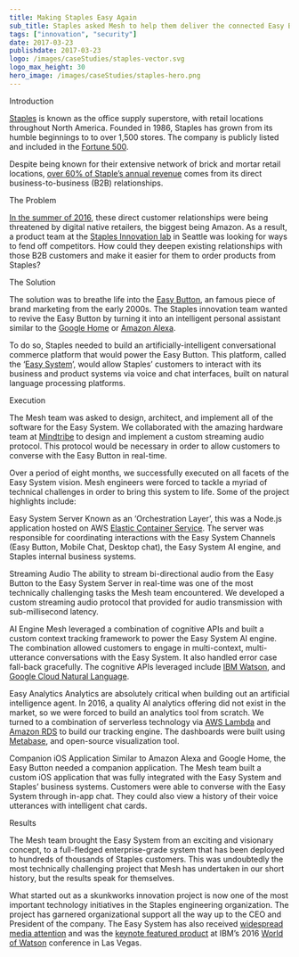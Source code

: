 ```yaml
---
title: Making Staples Easy Again
sub_title: Staples asked Mesh to help them deliver the connected Easy Button.
tags: ["innovation", "security"]
date: 2017-03-23
publishdate: 2017-03-23
logo: /images/caseStudies/staples-vector.svg
logo_max_height: 30
hero_image: /images/caseStudies/staples-hero.png
---
```

Introduction 

[Staples](https://www.staples.com/) is known as the office supply superstore, with retail locations throughout North America. Founded in 1986, Staples has grown from its humble beginnings to to over 1,500 stores. The company is publicly listed and included in the [Fortune 500](http://fortune.com/fortune500/staples/). 

Despite being known for their extensive network of brick and mortar retail locations, [over 60% of Staple’s annual revenue](https://www.digitalcommerce360.com/2017/05/16/b2b-sales-account-60-staples-q1-revenue/) comes from its direct business-to-business (B2B) relationships. 

The Problem

[In the summer of 2016](http://www.businessinsider.com/amazon-business-top-priority-court-documents-2016-9), these direct customer relationships were being threatened by digital native retailers, the biggest being Amazon. As a result, a product team at the [Staples Innovation lab](http://www.staplesinnovation.com/) in Seattle was looking for ways to fend off competitors. How could they deepen existing relationships with those B2B customers and make it easier for them to order products from Staples? 

The Solution

The solution was to breathe life into the [Easy Button](https://www.staples.com/Staples-Easy-Button/product_606396), an famous piece of brand marketing from the early 2000s. The Staples innovation team wanted to revive the Easy Button by turning it into an intelligent personal assistant similar to the [Google Home](https://store.google.com/product/google_home) or [Amazon Alexa](https://www.amazon.com/Amazon-Echo-And-Alexa-Devices). 

To do so, Staples needed to build an artificially-intelligent conversational commerce platform that would power the Easy Button. This platform, called the ‘[Easy System](http://www.staplesinnovation.com/innovations/staples-easy-system/)’, would allow Staples’ customers to interact with its business and product systems via voice and chat interfaces, built on natural language processing platforms. 

Execution

The Mesh team was asked to design, architect, and implement all of the software for the Easy System. We collaborated with the amazing hardware team at [Mindtribe](https://mindtribe.com/) to design and implement a custom streaming audio protocol. This protocol would be necessary in order to allow customers to converse with the Easy Button in real-time. 
   
Over a period of eight months, we successfully executed on all facets of the Easy System vision. Mesh engineers were forced to tackle a myriad of technical challenges in order to bring this system to life. Some of the project highlights include:

Easy System Server 
Known as an ‘Orchestration Layer’, this was a Node.js application hosted on AWS [Elastic Container Service](https://aws.amazon.com/ecs/). The server was responsible for coordinating interactions with the Easy System Channels (Easy Button, Mobile Chat, Desktop chat), the Easy System AI engine, and Staples internal business systems. 

Streaming Audio 
The ability to stream bi-directional audio from the Easy Button to the Easy System Server in real-time was one of the most technically challenging tasks the Mesh team encountered. We developed a custom streaming audio protocol that provided for audio transmission with sub-millisecond latency. 

AI Engine 
Mesh leveraged a combination of cognitive APIs and built a custom context tracking framework to power the Easy System AI engine. The combination allowed customers to engage in multi-context, multi-utterance conversations with the Easy System. It also handled error case fall-back gracefully. The cognitive APIs leveraged include [IBM Watson](https://www.ibm.com/watson/), and [Google Cloud Natural Language](https://cloud.google.com/natural-language/).

Easy Analytics 
Analytics are absolutely critical when building out an artificial intelligence agent. In 2016, a quality AI analytics offering did not exist in the market, so we were forced to build an analytics tool from scratch. We turned to a combination of serverless technology via [AWS Lambda](https://aws.amazon.com/lambda/) and [Amazon RDS](https://aws.amazon.com/rds/) to build our tracking engine. The dashboards were built using [Metabase](https://www.metabase.com/), and open-source visualization tool. 

Companion iOS Application 
Similar to Amazon Alexa and Google Home, the Easy Button needed a companion application. The Mesh team built a custom iOS application that was fully integrated with the Easy System and Staples’ business systems. Customers were able to converse with the Easy System through in-app chat. They could also view a history of their voice utterances with intelligent chat cards. 

Results 

The Mesh team brought the Easy System from an exciting and visionary concept, to a full-fledged enterprise-grade system that has been deployed to hundreds of thousands of Staples customers. This was undoubtedly the most technically challenging project that Mesh has undertaken in our short history, but the results speak for themselves. 

What started out as a skunkworks innovation project is now one of the most important technology initiatives in the Staples engineering organization. The project has garnered organizational support all the way up to the CEO and President of the company. The Easy System has also received [widespread media attention](https://www.forbes.com/forbes/welcome/?toURL=https://www.forbes.com/sites/chriscancialosi/2016/12/13/how-staples-is-making-its-easy-button-even-easier-with-a-i) and was the [keynote featured product](https://www.computerworld.com/article/3135090/artificial-intelligence/ibm-looks-into-the-future-of-ai-at-world-of-watson.html) at IBM’s 2016 [World of Watson](https://www.ibm.com/events/think/) conference in Las Vegas. 



